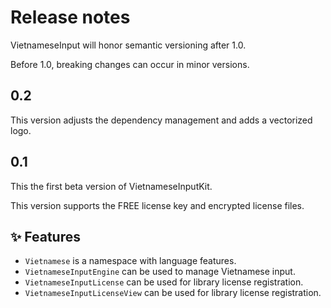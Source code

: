 # Release notes

VietnameseInput will honor semantic versioning after 1.0.

Before 1.0, breaking changes can occur in minor versions.


## 0.2

This version adjusts the dependency management and adds a vectorized logo.


## 0.1

This the first beta version of VietnameseInputKit. 

This version supports the FREE license key and encrypted license files.

## ✨ Features

* `Vietnamese` is a namespace with language features.
* `VietnameseInputEngine` can be used to manage Vietnamese input.
* `VietnameseInputLicense` can be used for library license registration.
* `VietnameseInputLicenseView` can be used for library license registration.
